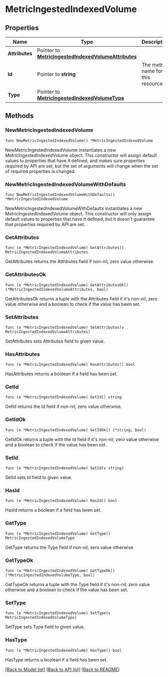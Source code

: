 # MetricIngestedIndexedVolume

## Properties

| Name           | Type                                                                                             | Description                        | Notes                                                                  |
| -------------- | ------------------------------------------------------------------------------------------------ | ---------------------------------- | ---------------------------------------------------------------------- |
| **Attributes** | Pointer to [**MetricIngestedIndexedVolumeAttributes**](MetricIngestedIndexedVolumeAttributes.md) |                                    | [optional]                                                             |
| **Id**         | Pointer to **string**                                                                            | The metric name for this resource. | [optional]                                                             |
| **Type**       | Pointer to [**MetricIngestedIndexedVolumeType**](MetricIngestedIndexedVolumeType.md)             |                                    | [optional] [default to METRICINGESTEDINDEXEDVOLUMETYPE_METRIC_VOLUMES] |

## Methods

### NewMetricIngestedIndexedVolume

`func NewMetricIngestedIndexedVolume() *MetricIngestedIndexedVolume`

NewMetricIngestedIndexedVolume instantiates a new MetricIngestedIndexedVolume object.
This constructor will assign default values to properties that have it defined,
and makes sure properties required by API are set, but the set of arguments
will change when the set of required properties is changed.

### NewMetricIngestedIndexedVolumeWithDefaults

`func NewMetricIngestedIndexedVolumeWithDefaults() *MetricIngestedIndexedVolume`

NewMetricIngestedIndexedVolumeWithDefaults instantiates a new MetricIngestedIndexedVolume object.
This constructor will only assign default values to properties that have it defined,
but it doesn't guarantee that properties required by API are set.

### GetAttributes

`func (o *MetricIngestedIndexedVolume) GetAttributes() MetricIngestedIndexedVolumeAttributes`

GetAttributes returns the Attributes field if non-nil, zero value otherwise.

### GetAttributesOk

`func (o *MetricIngestedIndexedVolume) GetAttributesOk() (*MetricIngestedIndexedVolumeAttributes, bool)`

GetAttributesOk returns a tuple with the Attributes field if it's non-nil, zero value otherwise
and a boolean to check if the value has been set.

### SetAttributes

`func (o *MetricIngestedIndexedVolume) SetAttributes(v MetricIngestedIndexedVolumeAttributes)`

SetAttributes sets Attributes field to given value.

### HasAttributes

`func (o *MetricIngestedIndexedVolume) HasAttributes() bool`

HasAttributes returns a boolean if a field has been set.

### GetId

`func (o *MetricIngestedIndexedVolume) GetId() string`

GetId returns the Id field if non-nil, zero value otherwise.

### GetIdOk

`func (o *MetricIngestedIndexedVolume) GetIdOk() (*string, bool)`

GetIdOk returns a tuple with the Id field if it's non-nil, zero value otherwise
and a boolean to check if the value has been set.

### SetId

`func (o *MetricIngestedIndexedVolume) SetId(v string)`

SetId sets Id field to given value.

### HasId

`func (o *MetricIngestedIndexedVolume) HasId() bool`

HasId returns a boolean if a field has been set.

### GetType

`func (o *MetricIngestedIndexedVolume) GetType() MetricIngestedIndexedVolumeType`

GetType returns the Type field if non-nil, zero value otherwise.

### GetTypeOk

`func (o *MetricIngestedIndexedVolume) GetTypeOk() (*MetricIngestedIndexedVolumeType, bool)`

GetTypeOk returns a tuple with the Type field if it's non-nil, zero value otherwise
and a boolean to check if the value has been set.

### SetType

`func (o *MetricIngestedIndexedVolume) SetType(v MetricIngestedIndexedVolumeType)`

SetType sets Type field to given value.

### HasType

`func (o *MetricIngestedIndexedVolume) HasType() bool`

HasType returns a boolean if a field has been set.

[[Back to Model list]](../README.md#documentation-for-models) [[Back to API list]](../README.md#documentation-for-api-endpoints) [[Back to README]](../README.md)
